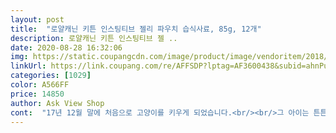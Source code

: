 ```yaml
---
layout: post 
title:  "로얄캐닌 키튼 인스팅티브 젤리 파우치 습식사료, 85g, 12개" 
description: 로얄캐닌 키튼 인스팅티브 젤 ..
date: 2020-08-28 16:32:06 
img: https://static.coupangcdn.com/image/product/image/vendoritem/2018/02/22/3303737691/f260e185-ff54-4f32-a1f5-553918ec33fc.jpg 
linkUrl: https://link.coupang.com/re/AFFSDP?lptag=AF3600438&subid=ahnPublicAsk&pageKey=38159287&itemId=140686240&vendorItemId=5221632173&traceid=V0-113-9ab4fe6a818fc0b0 
categories: [1029] 
color: A566FF 
price: 14850 
author: Ask View Shop 
cont:  "17년 12월 말에 처음으로 고양이를 키우게 되었습니다.<br/><br/>그 아이는 튼튼하고 귀엽게 생겨서 그런지 벌써 데려가겠다는 사람이 있다고 하더라구요.<br/><br/>그래서 그런지 기호성은 정말좋아요<br/>기호성은 정말 좋았고, 먹을때 냥냥 웅냥 소리내며 울면서 먹던 게 기억이 나네요.<br/><br/>길고양이들 밥을 챙겨준지도 4년이넘었어요<br/>길고양이들중 아깽이들이나 아픈아가들(거의다아프지만)<br/>눈이 뜨긴 했지만 초롱초롱하기보단 눈꼽이 잔뜩 낀 꼬질꼬질한 치즈냥이였네요.<br/><br/>다시는 기회가 없을거라는 생각이 문득 들었습니다.<br/><br/>당시 제가 아는 지식으로는 로얄캐닌이 제일 좋은 거라고 생각해서<br/>더좋은것 못줘서 미안한마음뿐이네요<br/>두 형제는 구조된 아이들이였고, 처음으로 동물 키우는 걸 허락받았던 저는 이 때가 아니면<br/>로얄캐닌마더앤베이비캔이 너무 고가라서 이제품을<br/>삐약 거리는소리밖에 못내는 300g이 조금 넘는 정말 작은아깽이였어요.<br/><br/>사진은 저희집 막내입니다500g겨우 넘던아이가 허피스로 고생했지만 포동포동하게 크고있어요!!<br/>새로입양한 막내가 건강이안좋아서 살찌우고 잘 먹이려고 구매했는데 다행이 엄청 잘먹어줬어요!!ㅎㅎ다른아이들이 뺏어먹을걸 걱정해서 여유있게주문했지만 역시나... <br/>.<br/>엄청 잘먹고 잘뺏어먹어서 금방 떨어졌어요ㅠㅠ가까운 펫?트가서 급한데로 구매했는데 가격차이가 쫌 나더군요ㅠㅠ지금은 건강도 많이 회복되고 살도 포동포동올라서 제법 이뻐졌답니다!!ㅎㅎ입맛이 까다롭거나 건사료를 못먹는 아깽이이거나 살을찌우거나 건강이 안좋은 냥이가 있다면 얼른 먹여보세요!!ㅎㅎ<br/>섞어주면 끈적한점성때문에 잘섞이고 기호성도 아주좋아요<br/>아직 딱딱한 사료를 씹어먹을만큼 이빨이 다 나지 못해서 파우치형 습식사료를 주어야 했습니다.<br/><br/>왠지 형제보다 비실비실해보여서 형제를 데려오려고 했지만<br/>이걸로 구매했던 기억이 나네요.<br/><br/>임신묘.<br/>아깽이.<br/>아픈아가들에게 추천합니다<br/>임신한아이등등 로얄캐닌마더앤베이비캔과 섞어줘요.<br/><br/>조그맣고 꼬질꼬질한 바루는 그렇게 제 곁으로 왔습니다.<br/><br/>지금은 6.<br/>5kg이 되어 우람한 고양이로 컸습니다.<br/> 정말 잘 먹이고 잘컸습니다.<br/><br/>지금은 살 더 찌면 안 될 거 같아서 로얄캐닌 먹이면 살 잘 찐다그래가지고 안 먹이고 있습니다 ^^;<br/>특이사항은 돼지고기가 들어갔다는점.<br/><br/>" 
---
```


